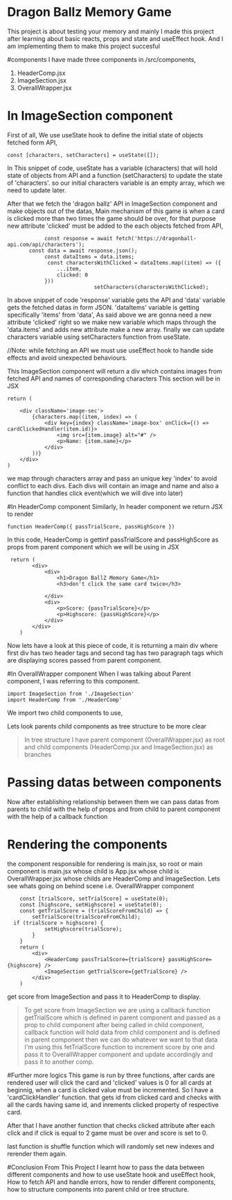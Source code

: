 # Dragon Ballz Memory Game

This project is about testing your memory and mainly I made this project after learning about 
basic reacts, props and state and useEffect hook. And I am implementing them to make this project succesful

#components
I have made three components in /src/components, 
1. HeaderComp.jsx
2. ImageSection.jsx
3. OverallWrapper.jsx

# In ImageSection component
First of all, We use useState hook to define the initial state of objects fetched form API, 

    const [characters, setCharacters] = useState([]);
In This snippet of code, useState has a variable (characters) that will hold state of objects from API and a function (setCharacters)  to update the state of 'characters'. 
so our initial characters variable is an empty array, which we need to update later.
        
After that we fetch the 'dragon ballz' API in ImageSection component and make objects out of the datas,
Main mechanism of this game is when a card is clicked more than two times the game should be over, for that purpose 
new attribute 'clicked' must be added to the each objects fetched from API,

                const response = await fetch('https://dragonball-api.com/api/characters');
           const data = await response.json();
                const dataItems = data.items;
                 const charactersWithClicked = dataItems.map((item) => ({
                    ...item,
                    clicked: 0
                }))
                                setCharacters(charactersWithClicked);

In above snippet of code 'response' variable gets the API and 'data' variable gets the fetched datas in form JSON.
'dataItems' variable is getting specifically 'items' from 'data', 
As said above we are gonna need a new attribute 'clicked' right so we make new variable which maps through the 
'data.items' and adds new attribute make a new array.
finally we can update characters variable using setCharacters function from useState.

//Note: while fetching an API we must use useEffect hook to handle side effects and avoid unexpected behaviours.

This ImageSection component will return a div which contains images from fetched API and names of corresponding characters
This section will be in JSX 

    return (

        <div className='image-sec'>
            {characters.map((item, index) => (
                <div key={index} className='image-box' onClick={() => cardClickedHandler(item.id)}>
                    <img src={item.image} alt="#" />
                    <p>Name: {item.name}</p>
                </div>
            ))}
        </div>
    )
we map through characters array and pass an unique key 'index' to avoid conflict to each divs. 
Each divs will contain an image and name and also a function that handles click event(which we will dive into later)

#In HeaderComp component
Similarly, In header component we return JSX to render
```
function HeaderComp({ passTrialScore, passHighScore })
```
In this code, HeaderComp is gettinf passTrialScore and passHighScore as props from parent component
which we will be using in JSX
```
 return (
        <div>
            <div>
                <h1>Dragon BallZ Memory Game</h1>
                <h3>don't click the same card twice</h3>

            </div>
            <div>
                <p>Score: {passTrialScore}</p>
                <p>Highscore: {passHighScore}</p>
            </div>
        </div>
    )
```
Now lets have a look at this piece of code, it is returning a main div where first div has two header tags and second tag has 
two paragraph tags which are displaying scores passed from parent component.

#In OverallWrapper component
When I was talking about Parent component, I was referring to this component.
```
import ImageSection from './ImageSection'
import HeaderComp from './HeaderComp'
```
We import two child components to use,

Lets look parents child components as tree structure to be more clear
> In tree structure I have parent component (OverallWrapper.jsx) as root and
> child components (HeaderComp.jsx and ImageSection.jsx) as branches

# Passing datas between components
Now after establishing relationship between them we can pass datas from parents to child with the help of props
and from child to parent component with the help of a callback function 

# Rendering the components
the component responsible for rendering is main.jsx, so root or main component is main.jsx whose child is App.jsx whose child is
OverallWrapper.jsx whose childs are HeaderComp and ImageSection. 
Lets see whats going on behind scene i.e. OverallWrapper component
```
    const [trialScore, setTrialScore] = useState(0);
    const [highscore, setHighscore] = useState(0);
    const getTrialScore = (trialScoreFromChild) => {
        setTrialScore(trialScoreFromChild);
  if (trialScore > highscore) {
            setHighscore(trialScore);
        }
    }
    return (
        <div>
            <HeaderComp passTrialScore={trialScore} passHighScore={highscore} />
            <ImageSection getTrialScore={getTrialScore} />
        </div>
    )
```
get score from ImageSection and pass it to HeaderComp to display.
> To get score from ImageSection we are using a callback function getTrialScore which is defined in parent component and passed as a prop to child component
> after being called in child component, callback function will hold data from child component and is defined in
  parent component then we can do whatever we want to that data I'm using this fetTrialScore function to increment score by one and
pass it to OverallWrapper component and update accordingly and pass it to another comp.

#Further more logics
This game is run by three functions, after cards are rendered user will click the card and 'clicked' values is 0 for all
cards at beginnig, when a card is clicked value must be incremented. So I have a 'cardClickHandler' function.
that gets id from clicked card and checks with all the cards having same id, and inrements clicked property of respective 
card.

After that I have another function that checks clicked attribute after each click and if click is equal to 2 game must be
over and score is set to 0.

last function is shuffle function which will randomly set new indexes and rerender them again.

#Conclusion
From This Project I learnt how to pass the data between different components and how to use useState hook
and useEffect hook, How to fetch API and handle errors, how to render different components, how to structure 
components into parent child or tree structure.
